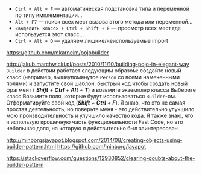 

* `Ctrl + Alt + F` — автоматическая подстановка типа и переменной по типу имплементации...
* `Alt + F7` — поиск всех мест вызова этого метода или переменной...
* `<выделить класс> + Ctrl + Shift + F` — просмотр всех мест где используется этот класс...
* `Ctrl + Alt + O` — удаляем лишние/неиспользуемые import


https://github.com/mkarneim/pojobuilder

http://jakub.marchwicki.pl/posts/2010/11/10/building-pojo-in-elegant-way
`Builder` в действии работает следующим образом: создайте новый класс (например, вышеупомянутое `Person` со всеми намеченными полями) и запустите свой шаблон:
быстрый код чтобы создать новый фрагмент ( _**Shift** + **Ctrl** + **Alt** + **T**_) и возьмите экземпляр класса
Выберите класс
Возьмите поля, которые будут использоваться `Builder`-ом.
Отформатируйте свой код (_**Shift** + **Ctrl** + **F**_).
Я знаю, что это не самая простая деятельность, но поверьте меня - это действительно улучшило мою производительность и улучшило качество кода. 
Я также знаю, что я использую крошечную часть функциональности Fast Code, но это небольшая доля, на которую я действительно был заинтересован

http://minborgsjavapot.blogspot.com/2014/08/creating-objects-using-builder-pattern.html
https://github.com/minborg/javapot

https://stackoverflow.com/questions/12930852/clearing-doubts-about-the-builder-pattern


